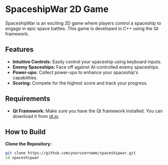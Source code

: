 # SpaceshipWar 2D Game

SpaceshipWar is an exciting 2D game where players control a spaceship to engage in epic space battles. This game is developed in C++ using the Qt framework.

## Features

- **Intuitive Controls:** Easily control your spaceship using keyboard inputs.
- **Enemy Spaceships:** Face off against AI-controlled enemy spaceships.
- **Power-ups:** Collect power-ups to enhance your spaceship's capabilities.
- **Scoring:** Compete for the highest score and track your progress.

## Requirements

- **Qt Framework:** Make sure you have the Qt framework installed. You can download it from [qt.io](https://www.qt.io/download).

## How to Build

 **Clone the Repository:**
   ```bash
   git clone https://github.com/yourusername/spaceshipwar.git
   cd spaceshipwar
